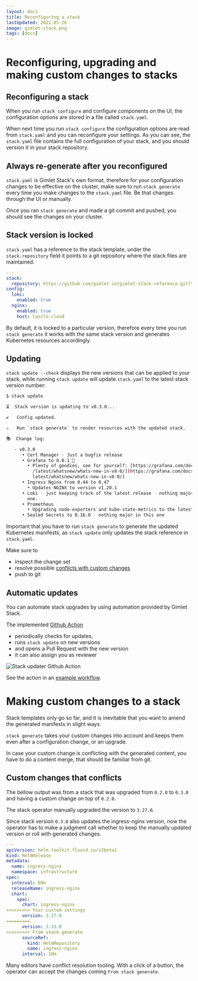 ```yaml
---
layout: docs
title: Reconfiguring a stack
lastUpdated: 2021-05-26
image: gimlet-stack.png
tags: [docs]
---
```


# Reconfiguring, upgrading and making custom changes to stacks

## Reconfiguring a stack

When you run `stack configure` and configure components on the UI, the configuration options are stored in a file
called `stack.yaml`. 

When next time you run `stack configure` the configuration options are read from `stack.yaml` and you can reconfigure your settings.
As you can see, the `stack.yaml` file contains the full configuration of your stack, and you should version it in your stack repository.

## Always re-generate after you reconfigured

`stack.yaml` is Gimlet Stack's own format, therefore for your configuration changes to be effective on the cluster, 
make sure to run `stack generate` every time you make changes to the `stack.yaml` file. Be that changes through the UI or manually.

Once you ran `stack generate` and made a git commit and pushed, you should see the changes on your cluster.

## Stack version is locked

`stack.yaml` has a reference to the stack template, under the `stack.repository` field it points to a git repository where the stack files are maintained.

```yaml
---
stack:
  repository: https://github.com/gimlet-io/gimlet-stack-reference.git?tag=v0.8.0
config:
  loki:
    enabled: true
  nginx:
    enabled: true
    host: laszlo.cloud
```

By default, it is locked to a particular version, therefore every time you run `stack generate` it works with the same stack version and generates Kubernetes resources accordingly.

## Updating

`stack update --check` displays the new versions that can be applied to your stack, while
running `stack update` will update `stack.yaml` to the latest stack version number:

```bash
$ stack update

⏳  Stack version is updating to v0.3.0... 

✔️   Config updated. 

⚠️   Run `stack generate` to render resources with the updated stack. 

📚  Change log:

   - v0.3.0 
      • Cert Manager - Just a bugfix release
      • Grafana to 8.0.1 🎉
        • Plenty of goodies, see for yourself: [https://grafana.com/docs/grafana
          /latest/whatsnew/whats-new-in-v8-0/](https://grafana.com/docs/grafana/
          latest/whatsnew/whats-new-in-v8-0/)
      • Ingress Nginx from 0.44 to 0.47
        • Updates NGINX to version v1.20.1
      • Loki - just keeping track of the latest release - nothing major in this
        one.
      • Prometheus
        • Upgrading node-exporters and kube-state-metrics to the latest
      • Sealed Secrets to 0.16.0 - nothing major in this one
```

Important that you have to run `stack generate` to generate the updated Kubernetes manifests, as `stack update` only updates the stack reference in `stack.yaml`.

Make sure to

- inspect the change set 
- resolve possible [conflicts with custom changes](/gimlet-stack/custom-changes-to-a-stack/#custom-changes-that-conflicts)
- push to git

## Automatic updates

You can automate stack upgrades by using automation provided by Gimlet Stack.

The implemented [Github Action](https://github.com/gimlet-io/gimlet-stack-updater-action/pull/11)

- periodically checks for updates,
- runs `stack update` on new versions
- and opens a Pull Request with the new version
- it can also assign you as reviewer

![Stack updater Github Action](/stack-updater.png)

See the action in an [example workflow](https://github.com/gimlet-io/gimlet-stack-updater-action/blob/main/.github/workflows/demo.yml).


# Making custom changes to a stack

Stack templates only go so far, and it is inevitable that you want to amend the generated manifests in slight ways.

`stack generate` takes your custom changes into account and keeps them even after a configuration change, or an upgrade.

In case your custom change is conflicting with the generated content, you have to do a content merge, that should be familiar from git.

## Custom changes that conflicts

The bellow output was from a stack that was upgraded from `0.2.0` to `0.3.0` and having a custom change on top of `0.2.0`.

The stack 
operator manually upgraded the version to `3.27.0`.

Since stack version `0.3.0` also updates the ingress-nginx version, now the operator has to make a judgment call whether to keep
the manually updated version or roll with generated changes.

```yaml
---
apiVersion: helm.toolkit.fluxcd.io/v2beta1
kind: HelmRelease
metadata:
  name: ingress-nginx
  namespace: infrastructure
spec:
  interval: 60m
  releaseName: ingress-nginx
  chart:
    spec:
      chart: ingress-nginx
<<<<<<<<< Your custom settings
      version: 3.27.0
=========
      version: 3.33.0
>>>>>>>>> From stack generate
      sourceRef:
        kind: HelmRepository
        name: ingress-nginx
      interval: 10m
```

Many editors have conflict resolution tooling. With a click of a button, the operator can accept the changes coming `From stack generate`.
